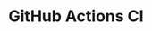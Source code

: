 # GitHub Actions CI


















































































































































































































































































































































































































































































































































































































































































































































































































































































































































































































































































































































































































